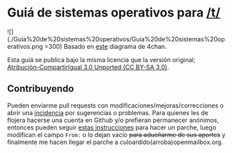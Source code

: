 # Guiá de sistemas operativos para [/t/](https://www.hispachan.org/t/res/29592.html)
![](./Guia%20de%20sistemas%20operativos/Guia%20de%20sistemas%20operativos.png =300)
Basado en [este](https://rbt.asia/g/thread/44800382/#q44800469) diagrama de 4chan.

Esta guiá se publica bajo la misma licencia que la versión original; [Atribución-CompartirIgual 3.0 Unported (CC BY-SA 3.0)](https://creativecommons.org/licenses/by-sa/3.0/).

## Contribuyendo
Pueden enviarme pull requests con modificaciones/mejoras/correcciones o abrir una [incidencia](https://github.com/CuloArdido/diagramas) por sugerencias o problemas. Para quienes les de flojera hacerse una cuenta en Github y/o prefieran permanecer anónimos, entonces pueden seguir [estas instrucciones](http://www-cs-students.stanford.edu/~blynn/gitmagic/intl/es/ch06.html#_parches_la_moneda_global) para hacer un parche, luego modifican el campo `From:` o lo dejan vacío ~~para adueñarme de sus aportes~~ y finalmente me hacen llegar el parche a culoardido(arroba)openmailbox.org.